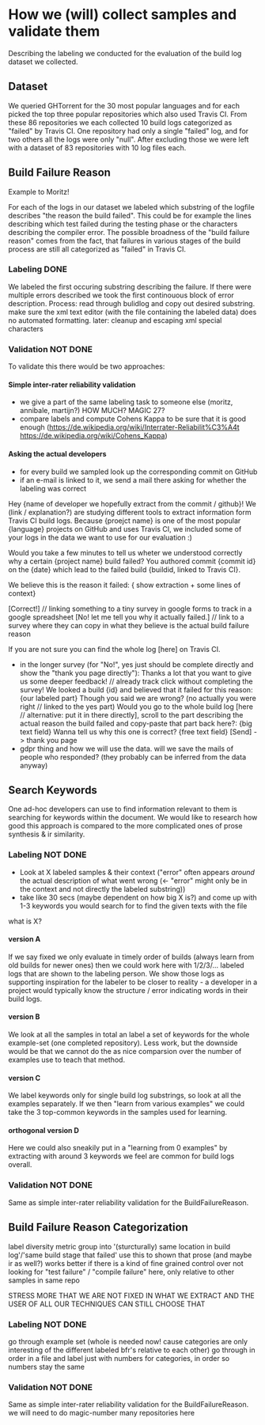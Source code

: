 # How we (will) collect samples and validate them

Describing the labeling we conducted for the evaluation of the build log dataset we  collected.

## Dataset
We queried GHTorrent for the 30 most popular languages and for each picked the top three popular repositories which also used Travis CI.
From these 86 repositories we each collected 10 build logs categorized as "failed" by Travis CI.
One repository had only a single "failed" log, and for two others all the logs were only "null".
After excluding those we were left with a dataset of 83 repositories with 10 log files each.

## Build Failure Reason

  Example to Moritz!

For each of the logs in our dataset we labeled which substring of the logfile describes "the reason the build failed".
This could be for example the lines describing which test failed during the testing phase or the characters describing the compiler error.
The possible broadness of the "build failure reason" comes from the fact, that failures in various stages of the build process are still all categorized as "failed" in Travis CI.


### Labeling DONE

We labeled the first occuring substring describing the failure. If there were multiple errors described we took the first continouous block of error description.
Process: read through bulidlog and copy out desired substring. make sure the xml text editor (with the file containing the labeled data) does no automated formatting.
later: cleanup and escaping xml special characters

### Validation NOT DONE

To validate this there would be two approaches:

#### Simple inter-rater reliability validation

- we give a part of the same labeling task to someone else (moritz, annibale, martijn?) HOW MUCH? MAGIC 27?
- compare labels and compute Cohens Kappa to be sure that it is good enough (https://de.wikipedia.org/wiki/Interrater-Reliabilit%C3%A4t https://de.wikipedia.org/wiki/Cohens_Kappa)

#### Asking the actual developers

- for every build we sampled look up the corresponding commit on GitHub
- if an e-mail is linked to it, we send a mail there asking for whether the labeling was correct

Hey {name of developer we hopefully extract from the commit / github}!
We (link / explanation?) are studying different tools to extract information form Travis CI build logs. Because {proejct name} is one of the most popular {language} projects on GitHub and uses Travis CI, we included some of your logs in the data we want to use for our evaluation :)

Would you take a few minutes to tell us wheter we understood correctly why a certain {project name} build failed?
You authored commit {commit id} on the {date} which lead to the failed build {buildid, linked to Travis CI}.

We believe this is the reason it failed:
{ show extraction + some lines of context}

[Correct!] // linking something to a tiny survey in google forms to track in a google spreadsheet
[No! let me tell you why it actually failed.] // link to a survey where they can copy in what they believe is the actual build failure reason

If you are not sure you can find the whole log [here] on Travis CI.

- in the longer survey (for "No!", yes just should be complete directly and show the "thank you page directly"):
  Thanks a lot that you want to give us some deeper feedback! // already track click without completing the survey!
  We looked a build {id} and believed that it failed for this reason:
  {our labeled part}
  Though you said we are wrong?  (no actually you were right // linked to the yes part)
  Would you go to the whole build log [here // alternative: put it in there directly], scroll to the part describing the actual reason the build failed and copy-paste that part back here?:
  {big text field}
  Wanna tell us why this one is correct?
  {free text field}
  [Send] -> thank you page
- gdpr thing and how we will use the data. will we save the mails of people who responded? (they probably can be inferred from the data anyway)

## Search Keywords

One ad-hoc developers can use to find information relevant to them is searching for keywords within the document.
We would like to research how good this approach is compared to the more complicated ones of prose synthesis & ir similarity.

### Labeling NOT DONE

- Look at X labeled samples & their context ("error" often appears _around_ the actual description of what went wrong (<- "error" might only be in the context and not directly the labeled substring))
- take like 30 secs (maybe dependent on how big X is?) and come up with 1-3 keywords you would search for to find the given texts with the file

what is X?
#### version A
If we say fixed we only evaluate in timely order of builds (always learn from old builds for newer ones) then we could work here with 1/2/3/... labeled logs that are shown to the labeling person. We show those logs as supporting inspiration for the labeler to be closer to reality - a developer in a project would typically know the structure / error indicating words in their build logs.
#### version B
We look at all the samples in total an label a set of keywords for the whole example-set (one completed repository). Less work, but the downside would be that we cannot do the as nice comparsion over the number of examples use to teach that method.
#### version C
We label keywords only for single build log substrings, so look at all the examples separately. If we then "learn from various examples" we could take the 3 top-common keywords in the samples used for learning.
#### orthogonal version D
Here we could also sneakily put in a "learning from 0 examples" by extracting with around 3 keywords we feel are common for build logs overall.

### Validation NOT DONE

Same as simple inter-rater reliability validation for the BuildFailureReason.

## Build Failure Reason Categorization

label diversity metric
group into '(sturcturally) same location in build log'/'same build stage that failed'
use this to shown that prose (and maybe ir as well?) works better if there is a kind of fine grained control over
not looking for "test failure" / "compile failure" here, only relative to other samples in same repo 

STRESS MORE THAT WE ARE NOT FIXED IN WHAT WE EXTRACT AND THE USER OF ALL OUR TECHNIQUES CAN STILL CHOOSE THAT

### Labeling NOT DONE

go through example set (whole is needed now! cause categories are only interesting of the different labeled bfr's relative to each other)
go through in order in a file and label just with numbers for categories, in order so numbers stay the same

### Validation NOT DONE

Same as simple inter-rater reliability validation for the BuildFailureReason.
we will need to do magic-number many repositories here
